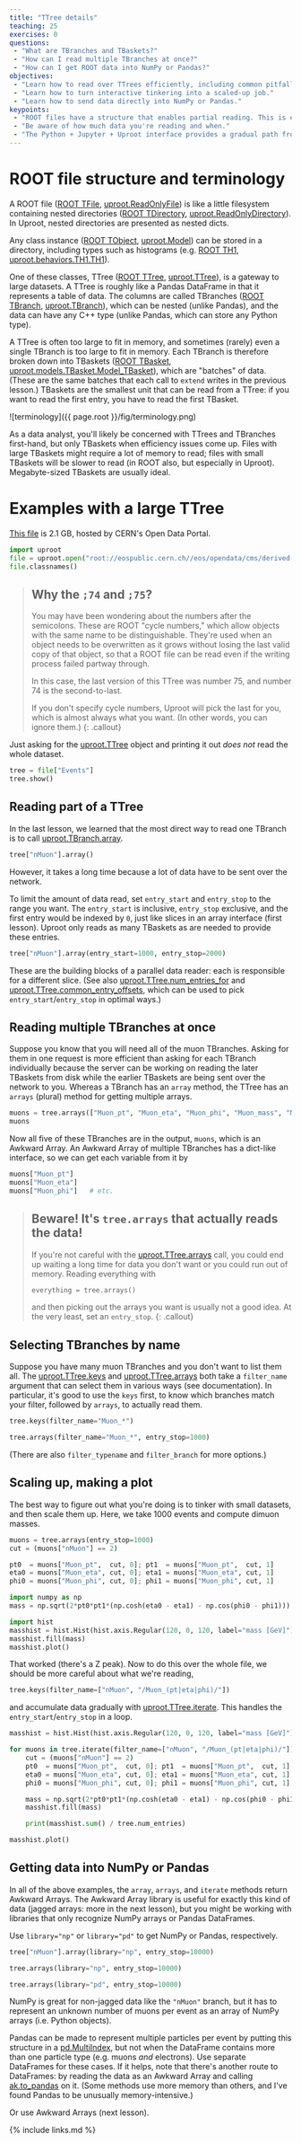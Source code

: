 ```yaml
---
title: "TTree details"
teaching: 25
exercises: 0
questions:
 - "What are TBranches and TBaskets?"
 - "How can I read multiple TBranches at once?"
 - "How can I get ROOT data into NumPy or Pandas?"
objectives:
 - "Learn how to read over TTrees efficiently, including common pitfalls."
 - "Learn how to turn interactive tinkering into a scaled-up job."
 - "Learn how to send data directly into NumPy or Pandas."
keypoints:
 - "ROOT files have a structure that enables partial reading. This is essential for large datasets."
 - "Be aware of how much data you're reading and when."
 - "The Python + Jupyter + Uproot interface provides a gradual path from interactive tinkering to scaled-up workflows."
---
```


# ROOT file structure and terminology

A ROOT file ([ROOT TFile](https://root.cern.ch/doc/master/classTFile.html), [uproot.ReadOnlyFile](https://uproot.readthedocs.io/en/latest/uproot.reading.ReadOnlyFile.html)) is like a little filesystem containing nested directories ([ROOT TDirectory](https://root.cern.ch/doc/master/classTDirectory.html), [uproot.ReadOnlyDirectory](https://uproot.readthedocs.io/en/latest/uproot.reading.ReadOnlyDirectory.html)). In Uproot, nested directories are presented as nested dicts.

Any class instance ([ROOT TObject](https://root.cern.ch/doc/master/classTObject.html), [uproot.Model](https://uproot.readthedocs.io/en/latest/uproot.model.Model.html)) can be stored in a directory, including types such as histograms (e.g. [ROOT TH1](https://root.cern.ch/doc/master/classTH1.html), [uproot.behaviors.TH1.TH1](https://uproot.readthedocs.io/en/latest/uproot.behaviors.TH1.TH1.html)).

One of these classes, TTree ([ROOT TTree](https://root.cern.ch/doc/master/classTTree.html), [uproot.TTree](https://uproot.readthedocs.io/en/latest/uproot.behaviors.TTree.TTree.html)), is a gateway to large datasets. A TTree is roughly like a Pandas DataFrame in that it represents a table of data. The columns are called TBranches ([ROOT TBranch](https://root.cern.ch/doc/master/classTBranch.html), [uproot.TBranch](https://uproot.readthedocs.io/en/latest/uproot.behaviors.TBranch.TBranch.html)), which can be nested (unlike Pandas), and the data can have any C++ type (unlike Pandas, which can store any Python type).

A TTree is often too large to fit in memory, and sometimes (rarely) even a single TBranch is too large to fit in memory. Each TBranch is therefore broken down into TBaskets ([ROOT TBasket](https://root.cern/doc/master/classTBasket.html), [uproot.models.TBasket.Model_TBasket](https://uproot.readthedocs.io/en/latest/uproot.models.TBasket.Model_TBasket.html)), which are "batches" of data. (These are the same batches that each call to `extend` writes in the previous lesson.) TBaskets are the smallest unit that can be read from a TTree: if you want to read the first entry, you have to read the first TBasket.

![terminology]({{ page.root }}/fig/terminology.png)

As a data analyst, you'll likely be concerned with TTrees and TBranches first-hand, but only TBaskets when efficiency issues come up. Files with large TBaskets might require a lot of memory to read; files with small TBaskets will be slower to read (in ROOT also, but especially in Uproot). Megabyte-sized TBaskets are usually ideal.

# Examples with a large TTree

[This file](http://opendata.web.cern.ch/record/12341) is 2.1 GB, hosted by CERN's Open Data Portal.

```python
import uproot
file = uproot.open("root://eospublic.cern.ch//eos/opendata/cms/derived-data/AOD2NanoAODOutreachTool/Run2012BC_DoubleMuParked_Muons.root")
file.classnames()
```

> ## Why the `;74` and `;75`?
>
> You may have been wondering about the numbers after the semicolons. These are ROOT "cycle numbers," which allow objects with the same name to be distinguishable. They're used when an object needs to be overwritten as it grows without losing the last valid copy of that object, so that a ROOT file can be read even if the writing process failed partway through.
>
> In this case, the last version of this TTree was number 75, and number 74 is the second-to-last.
>
> If you don't specify cycle numbers, Uproot will pick the last for you, which is almost always what you want. (In other words, you can ignore them.)
{: .callout}

Just asking for the [uproot.TTree](https://uproot.readthedocs.io/en/latest/uproot.behaviors.TTree.TTree.html) object and printing it out *does not* read the whole dataset.

```python
tree = file["Events"]
tree.show()
```

## Reading part of a TTree

In the last lesson, we learned that the most direct way to read one TBranch is to call [uproot.TBranch.array](https://uproot.readthedocs.io/en/latest/uproot.behaviors.TBranch.TBranch.html#array).

```python
tree["nMuon"].array()
```

However, it takes a long time because a lot of data have to be sent over the network.

To limit the amount of data read, set `entry_start` and `entry_stop` to the range you want. The `entry_start` is inclusive, `entry_stop` exclusive, and the first entry would be indexed by `0`, just like slices in an array interface (first lesson). Uproot only reads as many TBaskets as are needed to provide these entries.

```python
tree["nMuon"].array(entry_start=1000, entry_stop=2000)
```

These are the building blocks of a parallel data reader: each is responsible for a different slice. (See also [uproot.TTree.num_entries_for](https://uproot.readthedocs.io/en/latest/uproot.behaviors.TTree.TTree.html#num-entries-for) and [uproot.TTree.common_entry_offsets](https://uproot.readthedocs.io/en/latest/uproot.behaviors.TTree.TTree.html#common-entry-offsets), which can be used to pick `entry_start`/`entry_stop` in optimal ways.)

## Reading multiple TBranches at once

Suppose you know that you will need all of the muon TBranches. Asking for them in one request is more efficient than asking for each TBranch individually because the server can be working on reading the later TBaskets from disk while the earlier TBaskets are being sent over the network to you. Whereas a TBranch has an `array` method, the TTree has an `arrays` (plural) method for getting multiple arrays.

```python
muons = tree.arrays(["Muon_pt", "Muon_eta", "Muon_phi", "Muon_mass", "Muon_charge"], entry_stop=1000)
muons
```

Now all five of these TBranches are in the output, `muons`, which is an Awkward Array. An Awkward Array of multiple TBranches has a dict-like interface, so we can get each variable from it by

```python
muons["Muon_pt"]
muons["Muon_eta"]
muons["Muon_phi"]   # etc.
```

> ## Beware! It's `tree.arrays` that actually reads the data!
>
> If you're not careful with the [uproot.TTree.arrays](https://uproot.readthedocs.io/en/latest/uproot.behaviors.TTree.TTree.html#arrays) call, you could end up waiting a long time for data you don't want or you could run out of memory. Reading everything with
>
> ```python
> everything = tree.arrays()
> ```
>
> and then picking out the arrays you want is usually not a good idea. At the very least, set an `entry_stop`.
{: .callout}

## Selecting TBranches by name

Suppose you have many muon TBranches and you don't want to list them all. The [uproot.TTree.keys](https://uproot.readthedocs.io/en/latest/uproot.behaviors.TTree.TTree.html#keys) and [uproot.TTree.arrays](https://uproot.readthedocs.io/en/latest/uproot.behaviors.TTree.TTree.html#arrays) both take a `filter_name` argument that can select them in various ways (see documentation). In particular, it's good to use the `keys` first, to know which branches match your filter, followed by `arrays`, to actually read them.

```python
tree.keys(filter_name="Muon_*")

tree.arrays(filter_name="Muon_*", entry_stop=1000)
```

(There are also `filter_typename` and `filter_branch` for more options.)

## Scaling up, making a plot

The best way to figure out what you're doing is to tinker with small datasets, and then scale them up. Here, we take 1000 events and compute dimuon masses.

```python
muons = tree.arrays(entry_stop=1000)
cut = (muons["nMuon"] == 2)

pt0  = muons["Muon_pt",  cut, 0]; pt1  = muons["Muon_pt",  cut, 1]
eta0 = muons["Muon_eta", cut, 0]; eta1 = muons["Muon_eta", cut, 1]
phi0 = muons["Muon_phi", cut, 0]; phi1 = muons["Muon_phi", cut, 1]

import numpy as np
mass = np.sqrt(2*pt0*pt1*(np.cosh(eta0 - eta1) - np.cos(phi0 - phi1)))

import hist
masshist = hist.Hist(hist.axis.Regular(120, 0, 120, label="mass [GeV]"))
masshist.fill(mass)
masshist.plot()
```

That worked (there's a Z peak). Now to do this over the whole file, we should be more careful about what we're reading,

```python
tree.keys(filter_name=["nMuon", "/Muon_(pt|eta|phi)/"])
```

and accumulate data gradually with [uproot.TTree.iterate](https://uproot.readthedocs.io/en/latest/uproot.behaviors.TTree.TTree.html#iterate). This handles the `entry_start`/`entry_stop` in a loop.

```python
masshist = hist.Hist(hist.axis.Regular(120, 0, 120, label="mass [GeV]"))

for muons in tree.iterate(filter_name=["nMuon", "/Muon_(pt|eta|phi)/"]):
    cut = (muons["nMuon"] == 2)
    pt0  = muons["Muon_pt",  cut, 0]; pt1  = muons["Muon_pt",  cut, 1]
    eta0 = muons["Muon_eta", cut, 0]; eta1 = muons["Muon_eta", cut, 1]
    phi0 = muons["Muon_phi", cut, 0]; phi1 = muons["Muon_phi", cut, 1]

    mass = np.sqrt(2*pt0*pt1*(np.cosh(eta0 - eta1) - np.cos(phi0 - phi1)))
    masshist.fill(mass)

    print(masshist.sum() / tree.num_entries)

masshist.plot()
```

## Getting data into NumPy or Pandas

In all of the above examples, the `array`, `arrays`, and `iterate` methods return Awkward Arrays. The Awkward Array library is useful for exactly this kind of data (jagged arrays: more in the next lesson), but you might be working with libraries that only recognize NumPy arrays or Pandas DataFrames.

Use `library="np"` or `library="pd"` to get NumPy or Pandas, respectively.

```python
tree["nMuon"].array(library="np", entry_stop=10000)

tree.arrays(library="np", entry_stop=10000)

tree.arrays(library="pd", entry_stop=10000)
```

NumPy is great for non-jagged data like the `"nMuon"` branch, but it has to represent an unknown number of muons per event as an array of NumPy arrays (i.e. Python objects).

Pandas can be made to represent multiple particles per event by putting this structure in a [pd.MultiIndex](https://pandas.pydata.org/pandas-docs/stable/user_guide/advanced.html), but not when the DataFrame contains more than one particle type (e.g. muons *and* electrons). Use separate DataFrames for these cases. If it helps, note that there's another route to DataFrames: by reading the data as an Awkward Array and calling [ak.to_pandas](https://awkward-array.readthedocs.io/en/latest/_auto/ak.to_pandas.html) on it. (Some methods use more memory than others, and I've found Pandas to be unusually memory-intensive.)

Or use Awkward Arrays (next lesson).

{% include links.md %}
